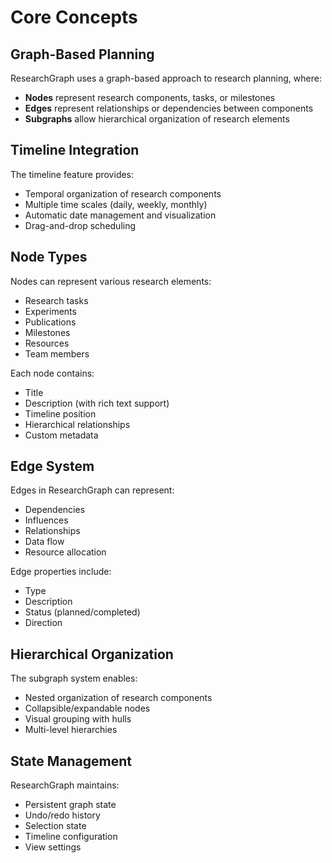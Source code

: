 # Core Concepts

## Graph-Based Planning

ResearchGraph uses a graph-based approach to research planning, where:
- **Nodes** represent research components, tasks, or milestones
- **Edges** represent relationships or dependencies between components
- **Subgraphs** allow hierarchical organization of research elements

## Timeline Integration

The timeline feature provides:
- Temporal organization of research components
- Multiple time scales (daily, weekly, monthly)
- Automatic date management and visualization
- Drag-and-drop scheduling

## Node Types

Nodes can represent various research elements:
- Research tasks
- Experiments
- Publications
- Milestones
- Resources
- Team members

Each node contains:
- Title
- Description (with rich text support)
- Timeline position
- Hierarchical relationships
- Custom metadata

## Edge System

Edges in ResearchGraph can represent:
- Dependencies
- Influences
- Relationships
- Data flow
- Resource allocation

Edge properties include:
- Type
- Description
- Status (planned/completed)
- Direction

## Hierarchical Organization

The subgraph system enables:
- Nested organization of research components
- Collapsible/expandable nodes
- Visual grouping with hulls
- Multi-level hierarchies

## State Management

ResearchGraph maintains:
- Persistent graph state
- Undo/redo history
- Selection state
- Timeline configuration
- View settings 